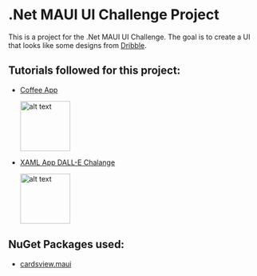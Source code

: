 # **.Net MAUI UI Challenge Project**
This is a project for the .Net MAUI UI Challenge. The goal is to create a UI that looks 
like some designs from [Dribble](https://dribbble.com/).

## Tutorials followed for this project:
- [Coffee App](https://www.youtube.com/watch?v=soz4o0zKars&ab_channel=DevsSchool)
	
	<img src="https://github.com/iwanlenin/CoffeeApp/assets/1597727/de6dd16d-41fe-4a49-9357-a16820ff2718" alt="alt text" width="100"/>

- [XAML App DALL-E Chalange](https://www.youtube.com/watch?v=9GE_clfNgB0&ab_channel=DevsSchool)

	<img src="../CoffeeApp/Screenshots/DallE1.png" alt="alt text" width="100"/>

## NuGet Packages used:
- [cardsview.maui](https://github.com/AndreiMisiukevich/CardView.MAUI)

